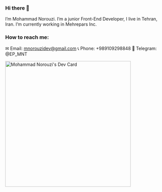 ### Hi there 👋
I’m Mohammad Norouzi.
I’m a junior Front-End Developer, I live in Tehran, Iran.
I’m currently working in Mehrepars Inc.

### How to reach me: 
✉ Email: mnorouzidev@gmail.com
📞 Phone: +989109298848
📱 Telegram: @EP_MNT


<a href="https://app.daily.dev/NorouziM"><img src="https://api.daily.dev/devcards/da0d9a190d7c41258933f92b7a596837.png?r=drg" width="400" alt="Mohammad Norouzi's Dev Card"/></a>

<!--
**NorouziM/NorouziM** is a ✨ _special_ ✨ repository because its `README.md` (this file) appears on your GitHub profile.

Here are some ideas to get you started:

- 🔭 I’m currently working on ...
- 🌱 I’m currently learning ...
- 👯 I’m looking to collaborate on ...
- 🤔 I’m looking for help with ...
- 💬 Ask me about ...
- 📫 How to reach me: ...
- 😄 Pronouns: ...
- ⚡ Fun fact: ...
-->
